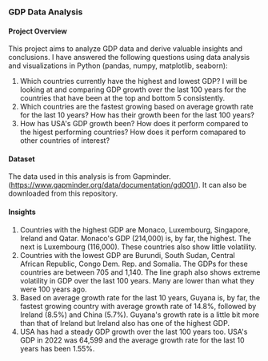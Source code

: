 ### GDP Data Analysis 

#### Project Overview
This project aims to analyze GDP data and derive valuable insights and conclusions.
I have answered the following questions using data analysis and visualizations in Python (pandas, numpy, matplotlib, seaborn): 

1. Which countries currently have the highest and lowest GDP? I will be looking at and comparing GDP growth over the last 100 years for the countries that have been at the top and bottom 5 consistently.<br>
2. Which countries are the fastest growing based on average growth rate for the last 10 years? How has their growth been for the last 100 years? <br>
3. How has USA's GDP growth been? How does it perform compared to the higest performing countries? How does it perform comapared to other countries of interest? <br>

#### Dataset
The data used in this analysis is from Gapminder.(https://www.gapminder.org/data/documentation/gd001/). It can also be downloaded from this repository. 

#### Insights
1. Countries with the highest GDP are Monaco, Luxembourg, Singapore, Ireland and Qatar. Monaco's GDP (214,000) is, by far, the highest. The next is Luxembourg (116,000). These countries also show little volatility. <br>
2. Countries with the lowest GDP are Burundi, South Sudan, Central African Republic, Congo Dem. Rep. and Somalia. The GDPs for these countries are between 705 and 1,140. The line graph also shows extreme volatility in GDP over the last 100 years. Many are lower than what they were 100 years ago. <br>
2. Based on average growth rate for the last 10 years, Guyana is, by far, the fastest growing country with average growth rate of 14.8%, followed by Ireland (8.5%) and China (5.7%). Guyana's growth rate is a little bit more than that of Ireland but Ireland also has one of the highest GDP. <br>
3. USA has had a steady GDP growth over the last 100 years too. USA's GDP in 2022 was 64,599 and the average growth rate for the last 10 years has been 1.55%. <br>
